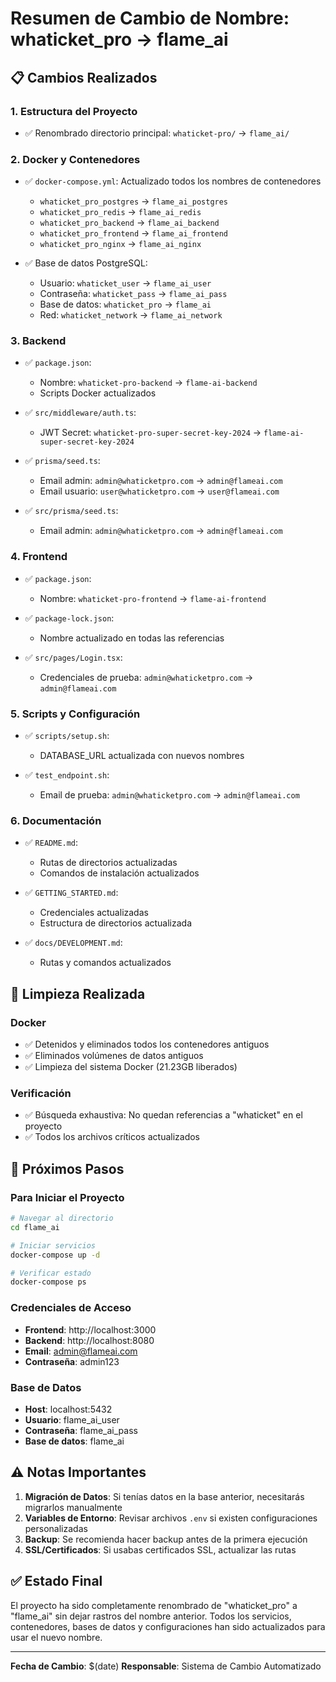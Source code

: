 # Resumen de Cambio de Nombre: whaticket_pro → flame_ai

## 📋 Cambios Realizados

### 1. Estructura del Proyecto
- ✅ Renombrado directorio principal: `whaticket-pro/` → `flame_ai/`

### 2. Docker y Contenedores
- ✅ `docker-compose.yml`: Actualizado todos los nombres de contenedores
  - `whaticket_pro_postgres` → `flame_ai_postgres`
  - `whaticket_pro_redis` → `flame_ai_redis`
  - `whaticket_pro_backend` → `flame_ai_backend`
  - `whaticket_pro_frontend` → `flame_ai_frontend`
  - `whaticket_pro_nginx` → `flame_ai_nginx`

- ✅ Base de datos PostgreSQL:
  - Usuario: `whaticket_user` → `flame_ai_user`
  - Contraseña: `whaticket_pass` → `flame_ai_pass`
  - Base de datos: `whaticket_pro` → `flame_ai`
  - Red: `whaticket_network` → `flame_ai_network`

### 3. Backend
- ✅ `package.json`: 
  - Nombre: `whaticket-pro-backend` → `flame-ai-backend`
  - Scripts Docker actualizados

- ✅ `src/middleware/auth.ts`:
  - JWT Secret: `whaticket-pro-super-secret-key-2024` → `flame-ai-super-secret-key-2024`

- ✅ `prisma/seed.ts`:
  - Email admin: `admin@whaticketpro.com` → `admin@flameai.com`
  - Email usuario: `user@whaticketpro.com` → `user@flameai.com`

- ✅ `src/prisma/seed.ts`:
  - Email admin: `admin@whaticketpro.com` → `admin@flameai.com`

### 4. Frontend
- ✅ `package.json`:
  - Nombre: `whaticket-pro-frontend` → `flame-ai-frontend`

- ✅ `package-lock.json`:
  - Nombre actualizado en todas las referencias

- ✅ `src/pages/Login.tsx`:
  - Credenciales de prueba: `admin@whaticketpro.com` → `admin@flameai.com`

### 5. Scripts y Configuración
- ✅ `scripts/setup.sh`:
  - DATABASE_URL actualizada con nuevos nombres

- ✅ `test_endpoint.sh`:
  - Email de prueba: `admin@whaticketpro.com` → `admin@flameai.com`

### 6. Documentación
- ✅ `README.md`:
  - Rutas de directorios actualizadas
  - Comandos de instalación actualizados

- ✅ `GETTING_STARTED.md`:
  - Credenciales actualizadas
  - Estructura de directorios actualizada

- ✅ `docs/DEVELOPMENT.md`:
  - Rutas y comandos actualizados

## 🔧 Limpieza Realizada

### Docker
- ✅ Detenidos y eliminados todos los contenedores antiguos
- ✅ Eliminados volúmenes de datos antiguos
- ✅ Limpieza del sistema Docker (21.23GB liberados)

### Verificación
- ✅ Búsqueda exhaustiva: No quedan referencias a "whaticket" en el proyecto
- ✅ Todos los archivos críticos actualizados

## 🚀 Próximos Pasos

### Para Iniciar el Proyecto
```bash
# Navegar al directorio
cd flame_ai

# Iniciar servicios
docker-compose up -d

# Verificar estado
docker-compose ps
```

### Credenciales de Acceso
- **Frontend**: http://localhost:3000
- **Backend**: http://localhost:8080
- **Email**: admin@flameai.com
- **Contraseña**: admin123

### Base de Datos
- **Host**: localhost:5432
- **Usuario**: flame_ai_user
- **Contraseña**: flame_ai_pass
- **Base de datos**: flame_ai

## ⚠️ Notas Importantes

1. **Migración de Datos**: Si tenías datos en la base anterior, necesitarás migrarlos manualmente
2. **Variables de Entorno**: Revisar archivos `.env` si existen configuraciones personalizadas
3. **Backup**: Se recomienda hacer backup antes de la primera ejecución
4. **SSL/Certificados**: Si usabas certificados SSL, actualizar las rutas

## ✅ Estado Final

El proyecto ha sido completamente renombrado de "whaticket_pro" a "flame_ai" sin dejar rastros del nombre anterior. Todos los servicios, contenedores, bases de datos y configuraciones han sido actualizados para usar el nuevo nombre.

---
**Fecha de Cambio**: $(date)
**Responsable**: Sistema de Cambio Automatizado 